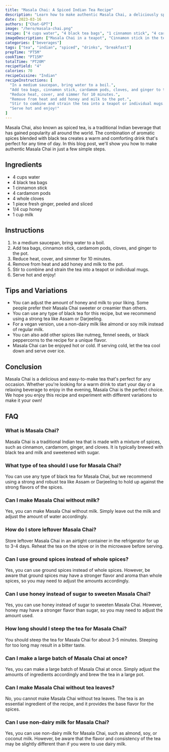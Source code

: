 ```yaml
---
title: "Masala Chai: A Spiced Indian Tea Recipe"
description: "Learn how to make authentic Masala Chai, a deliciously spiced Indian tea that's perfect for any time of day."
date: 2023-03-16
authors: ["Chat-GPT"]
image: "/hero/masala-chai.png"
recipe: ["4 cups water", "4 black tea bags", "1 cinnamon stick", "4 cardamom pods", "4 whole cloves", "1 piece fresh ginger, peeled and sliced", "1/4 cup honey", "1 cup milk"]
imageDescription: ["Masala Chai in a teapot", "Cinnamon stick in the tea", "Cardamom pods and cloves in the tea", "Sliced ginger in the tea"]
categories: ["beverages"]
tags: ["tea", "indian", "spiced", "drinks", "breakfast"]
prepTime: "PT5M"
cookTime: "PT15M"
totalTime: "PT20M"
recipeYield: "4"
calories: 70
recipeCuisine: "Indian"
recipeInstructions: [
  "In a medium saucepan, bring water to a boil.",
  "Add tea bags, cinnamon stick, cardamom pods, cloves, and ginger to the pot.",
  "Reduce heat, cover, and simmer for 10 minutes.",
  "Remove from heat and add honey and milk to the pot.",
  "Stir to combine and strain the tea into a teapot or individual mugs.",
  "Serve hot and enjoy!"
]
---
```


Masala Chai, also known as spiced tea, is a traditional Indian beverage that has gained popularity all around the world. The combination of aromatic spices blended with black tea creates a warm and comforting drink that's perfect for any time of day. In this blog post, we'll show you how to make authentic Masala Chai in just a few simple steps.

## Ingredients

- 4 cups water
- 4 black tea bags
- 1 cinnamon stick
- 4 cardamom pods
- 4 whole cloves
- 1 piece fresh ginger, peeled and sliced
- 1/4 cup honey
- 1 cup milk

## Instructions

1. In a medium saucepan, bring water to a boil.
2. Add tea bags, cinnamon stick, cardamom pods, cloves, and ginger to the pot.
3. Reduce heat, cover, and simmer for 10 minutes.
4. Remove from heat and add honey and milk to the pot.
5. Stir to combine and strain the tea into a teapot or individual mugs.
6. Serve hot and enjoy!

## Tips and Variations

- You can adjust the amount of honey and milk to your liking. Some people prefer their Masala Chai sweeter or creamier than others.
- You can use any type of black tea for this recipe, but we recommend using a strong tea like Assam or Darjeeling.
- For a vegan version, use a non-dairy milk like almond or soy milk instead of regular milk.
- You can also add other spices like nutmeg, fennel seeds, or black peppercorns to the recipe for a unique flavor.
- Masala Chai can be enjoyed hot or cold. If serving cold, let the tea cool down and serve over ice.

## Conclusion

Masala Chai is a delicious and easy-to-make tea that's perfect for any occasion. Whether you're looking for a warm drink to start your day or a relaxing beverage to enjoy in the evening, Masala Chai is the perfect choice. We hope you enjoy this recipe and experiment with different variations to make it your own!

## FAQ

### What is Masala Chai?

Masala Chai is a traditional Indian tea that is made with a mixture of spices, such as cinnamon, cardamom, ginger, and cloves. It is typically brewed with black tea and milk and sweetened with sugar.

### What type of tea should I use for Masala Chai?

You can use any type of black tea for Masala Chai, but we recommend using a strong and robust tea like Assam or Darjeeling to hold up against the strong flavors of the spices.

### Can I make Masala Chai without milk?

Yes, you can make Masala Chai without milk. Simply leave out the milk and adjust the amount of water accordingly.

### How do I store leftover Masala Chai?

Store leftover Masala Chai in an airtight container in the refrigerator for up to 3-4 days. Reheat the tea on the stove or in the microwave before serving.

### Can I use ground spices instead of whole spices?

Yes, you can use ground spices instead of whole spices. However, be aware that ground spices may have a stronger flavor and aroma than whole spices, so you may need to adjust the amounts accordingly.

### Can I use honey instead of sugar to sweeten Masala Chai?

Yes, you can use honey instead of sugar to sweeten Masala Chai. However, honey may have a stronger flavor than sugar, so you may need to adjust the amount used.

### How long should I steep the tea for Masala Chai?

You should steep the tea for Masala Chai for about 3-5 minutes. Steeping for too long may result in a bitter taste.

### Can I make a large batch of Masala Chai at once?

Yes, you can make a large batch of Masala Chai at once. Simply adjust the amounts of ingredients accordingly and brew the tea in a large pot.

### Can I make Masala Chai without tea leaves?

No, you cannot make Masala Chai without tea leaves. The tea is an essential ingredient of the recipe, and it provides the base flavor for the spices.

### Can I use non-dairy milk for Masala Chai?

Yes, you can use non-dairy milk for Masala Chai, such as almond, soy, or coconut milk. However, be aware that the flavor and consistency of the tea may be slightly different than if you were to use dairy milk.